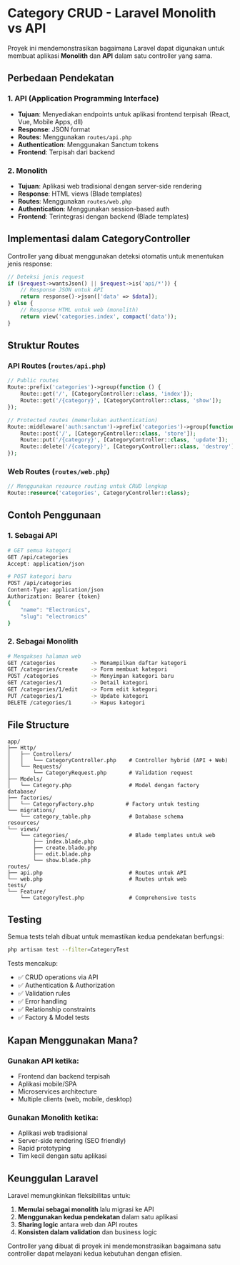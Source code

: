 # Category CRUD - Laravel Monolith vs API

Proyek ini mendemonstrasikan bagaimana Laravel dapat digunakan untuk membuat aplikasi **Monolith** dan **API** dalam satu controller yang sama.

## Perbedaan Pendekatan

### 1. API (Application Programming Interface)
- **Tujuan**: Menyediakan endpoints untuk aplikasi frontend terpisah (React, Vue, Mobile Apps, dll)
- **Response**: JSON format
- **Routes**: Menggunakan `routes/api.php`
- **Authentication**: Menggunakan Sanctum tokens
- **Frontend**: Terpisah dari backend

### 2. Monolith 
- **Tujuan**: Aplikasi web tradisional dengan server-side rendering
- **Response**: HTML views (Blade templates)
- **Routes**: Menggunakan `routes/web.php`
- **Authentication**: Menggunakan session-based auth
- **Frontend**: Terintegrasi dengan backend (Blade templates)

## Implementasi dalam CategoryController

Controller yang dibuat menggunakan deteksi otomatis untuk menentukan jenis response:

```php
// Deteksi jenis request
if ($request->wantsJson() || $request->is('api/*')) {
    // Response JSON untuk API
    return response()->json(['data' => $data]);
} else {
    // Response HTML untuk web (monolith)
    return view('categories.index', compact('data'));
}
```

## Struktur Routes

### API Routes (`routes/api.php`)
```php
// Public routes
Route::prefix('categories')->group(function () {
    Route::get('/', [CategoryController::class, 'index']);
    Route::get('/{category}', [CategoryController::class, 'show']);
});

// Protected routes (memerlukan authentication)
Route::middleware('auth:sanctum')->prefix('categories')->group(function () {
    Route::post('/', [CategoryController::class, 'store']);
    Route::put('/{category}', [CategoryController::class, 'update']);
    Route::delete('/{category}', [CategoryController::class, 'destroy']);
});
```

### Web Routes (`routes/web.php`)
```php
// Menggunakan resource routing untuk CRUD lengkap
Route::resource('categories', CategoryController::class);
```

## Contoh Penggunaan

### 1. Sebagai API
```bash
# GET semua kategori
GET /api/categories
Accept: application/json

# POST kategori baru
POST /api/categories
Content-Type: application/json
Authorization: Bearer {token}
{
    "name": "Electronics",
    "slug": "electronics"
}
```

### 2. Sebagai Monolith
```bash
# Mengakses halaman web
GET /categories           -> Menampilkan daftar kategori
GET /categories/create    -> Form membuat kategori
POST /categories          -> Menyimpan kategori baru
GET /categories/1         -> Detail kategori
GET /categories/1/edit    -> Form edit kategori
PUT /categories/1         -> Update kategori
DELETE /categories/1      -> Hapus kategori
```

## File Structure

```
app/
├── Http/
│   ├── Controllers/
│   │   └── CategoryController.php    # Controller hybrid (API + Web)
│   └── Requests/
│       └── CategoryRequest.php       # Validation request
├── Models/
│   └── Category.php                  # Model dengan factory
database/
├── factories/
│   └── CategoryFactory.php          # Factory untuk testing
└── migrations/
    └── category_table.php            # Database schema
resources/
└── views/
    └── categories/                   # Blade templates untuk web
        ├── index.blade.php
        ├── create.blade.php
        ├── edit.blade.php
        └── show.blade.php
routes/
├── api.php                           # Routes untuk API
└── web.php                           # Routes untuk web
tests/
└── Feature/
    └── CategoryTest.php              # Comprehensive tests
```

## Testing

Semua tests telah dibuat untuk memastikan kedua pendekatan berfungsi:

```bash
php artisan test --filter=CategoryTest
```

Tests mencakup:
- ✅ CRUD operations via API
- ✅ Authentication & Authorization  
- ✅ Validation rules
- ✅ Error handling
- ✅ Relationship constraints
- ✅ Factory & Model tests

## Kapan Menggunakan Mana?

### Gunakan API ketika:
- Frontend dan backend terpisah
- Aplikasi mobile/SPA
- Microservices architecture
- Multiple clients (web, mobile, desktop)

### Gunakan Monolith ketika:
- Aplikasi web tradisional
- Server-side rendering (SEO friendly)
- Rapid prototyping
- Tim kecil dengan satu aplikasi

## Keunggulan Laravel

Laravel memungkinkan fleksibilitas untuk:
1. **Memulai sebagai monolith** lalu migrasi ke API
2. **Menggunakan kedua pendekatan** dalam satu aplikasi
3. **Sharing logic** antara web dan API routes
4. **Konsisten dalam validation** dan business logic

Controller yang dibuat di proyek ini mendemonstrasikan bagaimana satu controller dapat melayani kedua kebutuhan dengan efisien.
